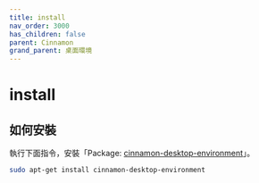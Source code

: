 ```yaml
---
title: install
nav_order: 3000
has_children: false
parent: Cinnamon
grand_parent: 桌面環境
---
```



# install

## 如何安裝

執行下面指令，安裝「Package: [cinnamon-desktop-environment](https://packages.ubuntu.com/jammy/cinnamon-desktop-environment)」。

``` sh
sudo apt-get install cinnamon-desktop-environment
```
